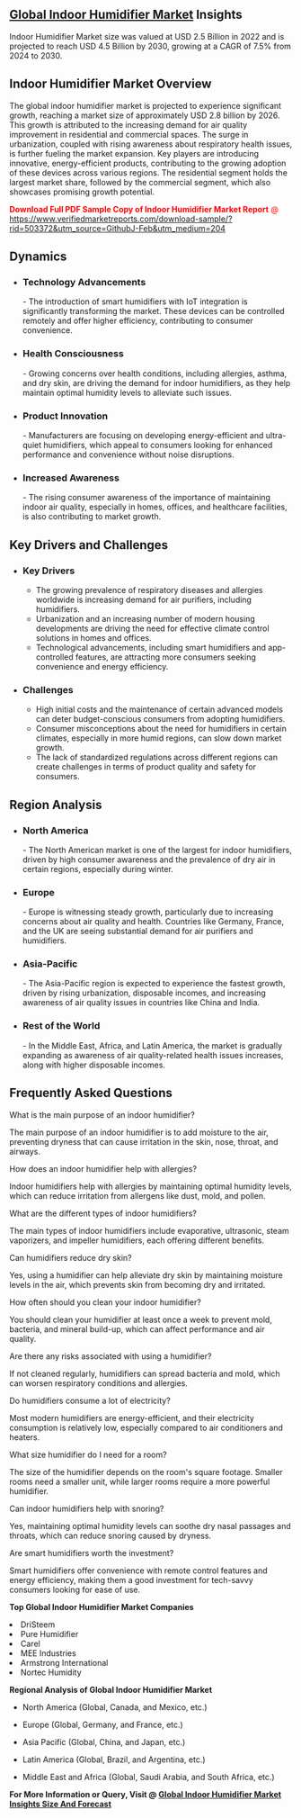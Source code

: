 <h2><a href="https://www.verifiedmarketreports.com/download-sample/?rid=503372&amp;utm_source=GithubJ&amp;utm_medium=204" target="_blank">Global Indoor Humidifier Market</a> Insights</h2><p>Indoor Humidifier Market size was valued at USD 2.5 Billion in 2022 and is projected to reach USD 4.5 Billion by 2030, growing at a CAGR of 7.5% from 2024 to 2030.</p><p> <h2>Indoor Humidifier Market Overview</h2> <p>The global indoor humidifier market is projected to experience significant growth, reaching a market size of approximately USD 2.8 billion by 2026. This growth is attributed to the increasing demand for air quality improvement in residential and commercial spaces. The surge in urbanization, coupled with rising awareness about respiratory health issues, is further fueling the market expansion. Key players are introducing innovative, energy-efficient products, contributing to the growing adoption of these devices across various regions. The residential segment holds the largest market share, followed by the commercial segment, which also showcases promising growth potential.</p> <p><p><span class=""><span style="color: #ff0000;"><strong>Download Full PDF Sample Copy of Indoor Humidifier Market Report</strong> @ </span><a href="https://www.verifiedmarketreports.com/download-sample/?rid=503372&amp;utm_source=GithubJ-Feb&amp;utm_medium=204" target="_blank">https://www.verifiedmarketreports.com/download-sample/?rid=503372&amp;utm_source=GithubJ-Feb&amp;utm_medium=204</a></span></p></p> <h2>Dynamics</h2> <ul> <li><h3>Technology Advancements</h3> - The introduction of smart humidifiers with IoT integration is significantly transforming the market. These devices can be controlled remotely and offer higher efficiency, contributing to consumer convenience.</li> <li><h3>Health Consciousness</h3> - Growing concerns over health conditions, including allergies, asthma, and dry skin, are driving the demand for indoor humidifiers, as they help maintain optimal humidity levels to alleviate such issues.</li> <li><h3>Product Innovation</h3> - Manufacturers are focusing on developing energy-efficient and ultra-quiet humidifiers, which appeal to consumers looking for enhanced performance and convenience without noise disruptions.</li> <li><h3>Increased Awareness</h3> - The rising consumer awareness of the importance of maintaining indoor air quality, especially in homes, offices, and healthcare facilities, is also contributing to market growth.</li> </ul> <h2>Key Drivers and Challenges</h2> <ul> <li><h3>Key Drivers</h3> <ul> <li>The growing prevalence of respiratory diseases and allergies worldwide is increasing demand for air purifiers, including humidifiers.</li> <li>Urbanization and an increasing number of modern housing developments are driving the need for effective climate control solutions in homes and offices.</li> <li>Technological advancements, including smart humidifiers and app-controlled features, are attracting more consumers seeking convenience and energy efficiency.</li> </ul> </li> <li><h3>Challenges</h3> <ul> <li>High initial costs and the maintenance of certain advanced models can deter budget-conscious consumers from adopting humidifiers.</li> <li>Consumer misconceptions about the need for humidifiers in certain climates, especially in more humid regions, can slow down market growth.</li> <li>The lack of standardized regulations across different regions can create challenges in terms of product quality and safety for consumers.</li> </ul> </li> </ul> <h2>Region Analysis</h2> <ul> <li><h3>North America</h3> - The North American market is one of the largest for indoor humidifiers, driven by high consumer awareness and the prevalence of dry air in certain regions, especially during winter.</li> <li><h3>Europe</h3> - Europe is witnessing steady growth, particularly due to increasing concerns about air quality and health. Countries like Germany, France, and the UK are seeing substantial demand for air purifiers and humidifiers.</li> <li><h3>Asia-Pacific</h3> - The Asia-Pacific region is expected to experience the fastest growth, driven by rising urbanization, disposable incomes, and increasing awareness of air quality issues in countries like China and India.</li> <li><h3>Rest of the World</h3> - In the Middle East, Africa, and Latin America, the market is gradually expanding as awareness of air quality-related health issues increases, along with higher disposable incomes.</li> </ul> <h2>Frequently Asked Questions</h2> <p>What is the main purpose of an indoor humidifier?</p> <p>The main purpose of an indoor humidifier is to add moisture to the air, preventing dryness that can cause irritation in the skin, nose, throat, and airways.</p> <p>How does an indoor humidifier help with allergies?</p> <p>Indoor humidifiers help with allergies by maintaining optimal humidity levels, which can reduce irritation from allergens like dust, mold, and pollen.</p> <p>What are the different types of indoor humidifiers?</p> <p>The main types of indoor humidifiers include evaporative, ultrasonic, steam vaporizers, and impeller humidifiers, each offering different benefits.</p> <p>Can humidifiers reduce dry skin?</p> <p>Yes, using a humidifier can help alleviate dry skin by maintaining moisture levels in the air, which prevents skin from becoming dry and irritated.</p> <p>How often should you clean your indoor humidifier?</p> <p>You should clean your humidifier at least once a week to prevent mold, bacteria, and mineral build-up, which can affect performance and air quality.</p> <p>Are there any risks associated with using a humidifier?</p> <p>If not cleaned regularly, humidifiers can spread bacteria and mold, which can worsen respiratory conditions and allergies.</p> <p>Do humidifiers consume a lot of electricity?</p> <p>Most modern humidifiers are energy-efficient, and their electricity consumption is relatively low, especially compared to air conditioners and heaters.</p> <p>What size humidifier do I need for a room?</p> <p>The size of the humidifier depends on the room's square footage. Smaller rooms need a smaller unit, while larger rooms require a more powerful humidifier.</p> <p>Can indoor humidifiers help with snoring?</p> <p>Yes, maintaining optimal humidity levels can soothe dry nasal passages and throats, which can reduce snoring caused by dryness.</p> <p>Are smart humidifiers worth the investment?</p> <p>Smart humidifiers offer convenience with remote control features and energy efficiency, making them a good investment for tech-savvy consumers looking for ease of use.</p> </p><p><strong>Top Global Indoor Humidifier Market Companies</strong></p><div data-test-id=""><p><li>DriSteem</li><li> Pure Humidifier</li><li> Carel</li><li> MEE Industries</li><li> Armstrong International</li><li> Nortec Humidity</li></p><div><strong>Regional Analysis of&nbsp;Global Indoor Humidifier Market</strong></div><ul><li dir="ltr"><p dir="ltr">North America&nbsp;(Global, Canada, and Mexico, etc.)</p></li><li dir="ltr"><p dir="ltr">Europe (Global, Germany, and France, etc.)</p></li><li dir="ltr"><p dir="ltr">Asia Pacific&nbsp;(Global, China, and Japan, etc.)</p></li><li dir="ltr"><p dir="ltr">Latin America&nbsp;(Global, Brazil, and Argentina, etc.)</p></li><li dir="ltr">Middle East and Africa&nbsp;(Global, Saudi Arabia, and South Africa, etc.)</li></ul><p><strong>For More Information or Query, Visit @&nbsp;</strong><strong><a href="https://www.verifiedmarketreports.com/product/indoor-humidifier-market-size-and-forecast/?utm_source=GithubJ&amp;utm_medium=204" target="_blank">Global Indoor Humidifier Market Insights Size And Forecast</a></strong></p></div>
